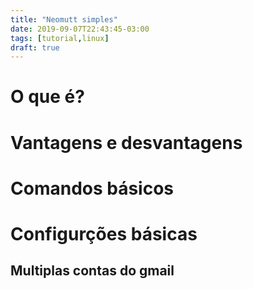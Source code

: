 ```yaml
---
title: "Neomutt simples"
date: 2019-09-07T22:43:45-03:00
tags: [tutorial,linux]
draft: true
---
```

# O que é?

# Vantagens e desvantagens

# Comandos básicos

# Configurções básicas

## Multiplas contas do gmail
